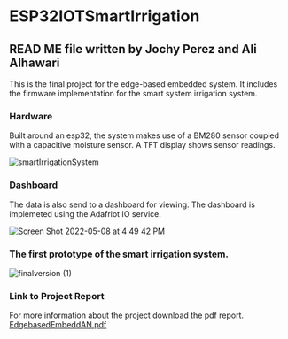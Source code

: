 # ESP32IOTSmartIrrigation
## READ ME file written by Jochy Perez and Ali Alhawari

This is the final project for the edge-based embedded system. It includes the firmware implementation for the smart system irrigation system.

### Hardware
Built around an esp32, the system makes use of a BM280 sensor coupled with a capacitive moisture sensor. A TFT display shows sensor readings.

![smartIrrigationSystem](https://user-images.githubusercontent.com/73910337/167523738-47929451-f8bf-4f2b-81c8-eebf4fea0ae4.png)

### Dashboard
The data is also send to a dashboard for viewing. The dashboard is implemeted using the Adafriot IO service.

![Screen Shot 2022-05-08 at 4 49 42 PM](https://user-images.githubusercontent.com/73910337/167523783-91c99ad8-1d1e-47dd-93f7-82041ec9b6cd.png)


### The first prototype of the smart irrigation system.
![finalversion (1)](https://user-images.githubusercontent.com/73910337/167525405-3e11f6e6-0aca-4c76-a61f-1c28ce5fe7f3.png)


### Link to Project Report 
For more information about the project download the pdf report.
[EdgebasedEmbeddAN.pdf](https://github.com/jjperez123/ESP32IOTSmartIrrigation/files/8656512/EdgebasedEmbeddAN.pdf)
